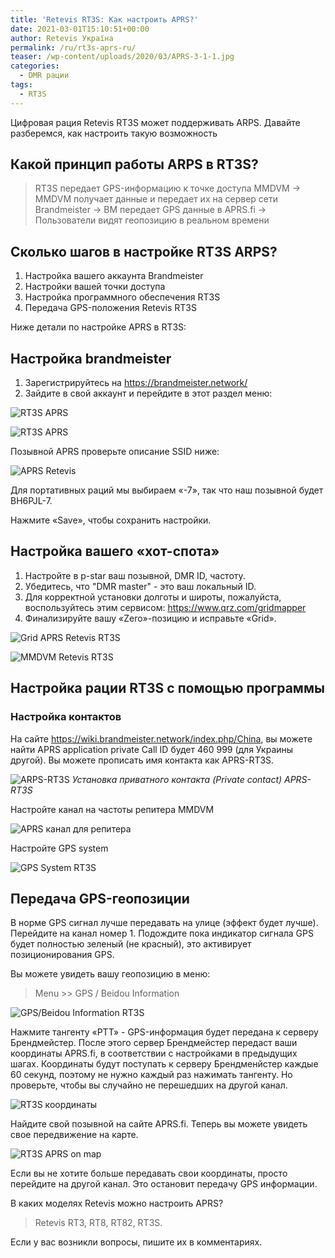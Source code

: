 ```yaml
---
title: 'Retevis RT3S: Как настроить APRS?'
date: 2021-03-01T15:10:51+00:00
author: Retevis Україна
permalink: /ru/rt3s-aprs-ru/
teaser: /wp-content/uploads/2020/03/APRS-3-1-1.jpg
categories:
  - DMR рации
tags:
  - RT3S
---
```

Цифровая рация Retevis RT3S может поддерживать ARPS. Давайте разберемся, как настроить такую возможность



## Какой принцип работы ARPS в RT3S?

> RT3S передает GPS-информацию к точке доступа MMDVM -> MMDVM получает данные и передает их на сервер сети Brandmeister -> BM передает GPS данные в APRS.fi -> Пользователи видят геопозицию в реальном времени

## Сколько шагов в настройке RT3S ARPS?

  1. Настройка вашего аккаунта Brandmeister
  2. Настройки вашей точки доступа
  3. Настройка программного обеспечения RT3S
  4. Передача GPS-положения Retevis RT3S

Ниже детали по настройке APRS в RT3S:

## Настройка brandmeister

  1. Зарегистрируйтесь на <https://brandmeister.network/>
  2. Зайдите в свой аккаунт и перейдите в этот раздел меню:

![RT3S APRS](/wp-content/uploads/2020/03/APRS-1-1-252x300.jpg)

![RT3S APRS](https://retevis.com.ua/wp-content/uploads/2020/03/APRS-2-1024x440.jpg)

Позывной APRS проверьте описание SSID ниже:

![APRS Retevis](/wp-content/uploads/2020/03/APRS-3-1.jpg)

Для портативных раций мы выбираем «-7», так что наш позывной будет BH6PJL-7.

Нажмите «Save», чтобы сохранить настройки.

## Настройка вашего «хот-спота»

  1. Настройте в p-star ваш позывной, DMR ID, частоту.
  2. Убедитесь, что "DMR master" - это ваш локальный ID.
  3. Для корректной установки долготы и широты, пожалуйста, воспользуйтесь этим сервисом: <https://www.qrz.com/gridmapper>
  4. Финализируйте вашу «Zero»-позицию и исправьте «Grid».

![Grid APRS Retevis RT3S](/wp-content/uploads/2020/03/APRS-4.jpg)

![MMDVM Retevis RT3S](/wp-content/uploads/2020/03/APRS-5.jpg)

## Настройка рации RT3S с помощью программы

### Настройка контактов

На сайте <https://wiki.brandmeister.network/index.php/China>, вы можете найти APRS application private Call ID будет 460 999 (для Украины другой). Вы можете прописать имя контакта как APRS-RT3S.

![ARPS-RT3S](/wp-content/uploads/2020/03/APRS-6.jpg)
*Установка приватного контакта (Private contact) APRS-RT3S*

Настройте канал на частоты репитера MMDVM

![APRS канал для репитера](/wp-content/uploads/2020/03/APRS-7.jpg)

Настройте GPS system

![GPS System RT3S](/wp-content/uploads/2020/03/APRS-8.jpg)

## Передача GPS-геопозиции

В норме GPS сигнал лучше передавать на улице (эффект будет лучше). Перейдите на канал номер 1. Подождите пока индикатор сигнала GPS будет полностью зеленый (не красный), это активирует позиционирования GPS.

Вы можете увидеть вашу геопозицию в меню:

> Menu >> GPS / Beidou Information

![GPS/Beidou Information RT3S](/wp-content/uploads/2020/03/RT3S-APRS-2-576x1024.jpg)

Нажмите тангенту «PTT» - GPS-информация будет передана к серверу Брендмейстер. После этого сервер Брендмейстер передаст ваши координаты APRS.fi, в соответствии с настройками в предыдущих шагах. Координаты будут поступать к серверу Брендменйстер каждые 60 секунд, поэтому не нужно каждый раз нажимать тангенту. Но проверьте, чтобы вы случайно не перешедших на другой канал.

![RT3S координаты](/wp-content/uploads/2020/03/RT3S-APRS1-576x1024.jpg) 

Найдите свой позывной на сайте APRS.fi. Теперь вы можете увидеть свое передвижение на карте.

![RT3S APRS on map](/wp-content/uploads/2020/03/APRS-3-1-1.jpg)

Если вы не хотите больше передавать свои координаты, просто перейдите на другой канал. Это остановит передачу GPS информации.

В каких моделях Retevis можно настроить APRS? 

>Retevis RT3, RT8, RT82, RT3S.

Если у вас возникли вопросы, пишите их в комментариях.